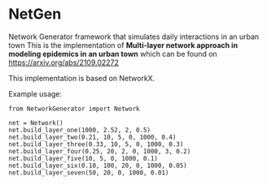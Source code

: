# NetGen
Network Generator framework that simulates daily interactions in an urban town
This is the implementation of **Multi-layer network approach in modeling epidemics in an urban town** which can be found on https://arxiv.org/abs/2109.02272

This implementation is based on NetworkX.

Example usage:

    from NetworkGenerator import Network

    net = Network()
    net.build_layer_one(1000, 2.52, 2, 0.5)
    net.build_layer_two(0.21, 10, 5, 0, 1000, 0.4)
    net.build_layer_three(0.33, 10, 5, 0, 1000, 0.3)
    net.build_layer_four(0.25, 20, 2, 0, 1000, 3, 0.2)
    net.build_layer_five(10, 5, 0, 1000, 0.1)
    net.build_layer_six(0.10, 100, 20, 0, 1000, 0.05)
    net.build_layer_seven(50, 20, 0, 1000, 0.01)
